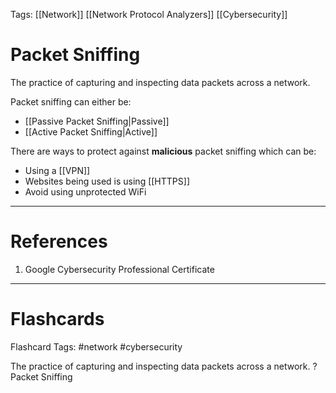 Tags: [[Network]] [[Network Protocol Analyzers]] [[Cybersecurity]]
# Packet Sniffing

The practice of capturing and inspecting data packets across a network.

Packet sniffing can either be:
- [[Passive Packet Sniffing|Passive]]
- [[Active Packet Sniffing|Active]]

There are ways to protect against **malicious** packet sniffing which can be:
- Using a [[VPN]]
- Websites being used is using [[HTTPS]]
- Avoid using unprotected WiFi

---
# References

1. Google Cybersecurity Professional Certificate

---
# Flashcards

Flashcard Tags: #network #cybersecurity 

The practice of capturing and inspecting data packets across a network.
?
Packet Sniffing
<!--SR:!2024-05-21,17,290-->